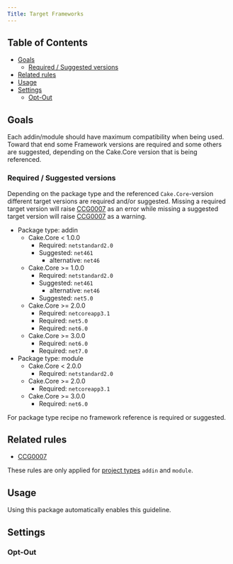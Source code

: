 ```yaml
---
Title: Target Frameworks
---
```


<!-- START doctoc generated TOC please keep comment here to allow auto update -->
<!-- DON'T EDIT THIS SECTION, INSTEAD RE-RUN doctoc TO UPDATE -->
## Table of Contents

- [Goals](#goals)
  - [Required / Suggested versions](#required--suggested-versions)
- [Related rules](#related-rules)
- [Usage](#usage)
- [Settings](#settings)
  - [Opt-Out](#opt-out)

<!-- END doctoc generated TOC please keep comment here to allow auto update -->

## Goals

Each addin/module should have maximum compatibility when being used. Toward that end some Framework versions are required and some others are 
suggested, depending on the Cake.Core version that is being referenced. 

### Required / Suggested versions

Depending on the package type and the referenced `Cake.Core`-version different target versions are required and/or suggested.
Missing a required target version will raise [CCG0007](../rules/ccg0007) as an error
while missing a suggested target version will raise [CCG0007](../rules/ccg0007) as a warning.

* Package type: addin
  * Cake.Core < 1.0.0
    * Required: `netstandard2.0`
    * Suggested: `net461`
      * alternative: `net46`
  * Cake.Core >= 1.0.0
    * Required: `netstandard2.0`
    * Suggested: `net461`
      * alternative: `net46`
    * Suggested: `net5.0`
  * Cake.Core >= 2.0.0
    * Required: `netcoreapp3.1`
    * Required: `net5.0`
    * Required: `net6.0`
  * Cake.Core >= 3.0.0
    * Required: `net6.0`
    * Required: `net7.0`
* Package type: module
  * Cake.Core < 2.0.0
    * Required: `netstandard2.0`
  * Cake.Core >= 2.0.0
    * Required: `netcoreapp3.1`
  * Cake.Core >= 3.0.0
    * Required: `net6.0`

For package type recipe no framework reference is required or suggested.

## Related rules

 * [CCG0007](../rules/ccg0007)

These rules are only applied for [project types](../settings#projecttype) `addin` and `module`.

## Usage

Using this package automatically enables this guideline.

## Settings

### Opt-Out

<?! Include "../settings/fragments/OmitTargetFramework.md" /?>
